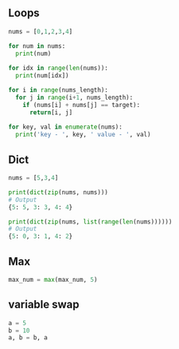 
## Loops

```python
nums = [0,1,2,3,4]

for num in nums:
  print(num)
  
for idx in range(len(nums)):
  print(num[idx])

for i in range(nums_length):
  for j in range(i+1, nums_length):
    if (nums[i] + nums[j] == target):
      return[i, j]
            
for key, val in enumerate(nums):
  print('key - ', key, ' value - ', val)
```

## Dict
```python
nums = [5,3,4]

print(dict(zip(nums, nums)))
# Output
{5: 5, 3: 3, 4: 4}

print(dict(zip(nums, list(range(len(nums))))))
# Output
{5: 0, 3: 1, 4: 2}
```

## Max
```python
max_num = max(max_num, 5)
```

## variable swap
```python
a = 5
b = 10
a, b = b, a
```
